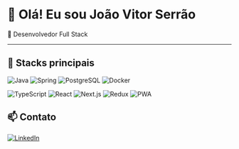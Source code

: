 # 👋 Olá! Eu sou João Vitor Serrão

🎯 Desenvolvedor Full Stack

---

## 🧰 Stacks principais

<!-- Linha 1 -->
![Java](https://img.shields.io/badge/Java-ED8B00?style=for-the-badge&logo=java&logoColor=white)
![Spring](https://img.shields.io/badge/Spring-6DB33F?style=for-the-badge&logo=spring&logoColor=white)
![PostgreSQL](https://img.shields.io/badge/PostgreSQL-4169E1?style=for-the-badge&logo=postgresql&logoColor=white)
![Docker](https://img.shields.io/badge/Docker-2496ED?style=for-the-badge&logo=docker&logoColor=white)

<!-- Linha 2 -->
![TypeScript](https://img.shields.io/badge/TypeScript-3178C6?style=for-the-badge&logo=typescript&logoColor=white)
![React](https://img.shields.io/badge/React-20232A?style=for-the-badge&logo=react&logoColor=61DAFB)
![Next.js](https://img.shields.io/badge/Next-black?style=for-the-badge&logo=next.js&logoColor=white)
![Redux](https://img.shields.io/badge/Redux-764ABC?style=for-the-badge&logo=redux&logoColor=white)
![PWA](https://img.shields.io/badge/PWA-5A0FC8?style=for-the-badge&logo=pwa&logoColor=white)



## 📫 Contato

[![LinkedIn](https://img.shields.io/badge/LinkedIn-0A66C2?style=for-the-badge&logo=linkedin&logoColor=white)](www.linkedin.com/in/jvserrao)


